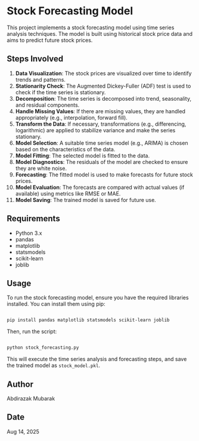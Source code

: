 # Stock Forecasting Model

This project implements a stock forecasting model using time series analysis techniques. The model is built using historical stock price data and aims to predict future stock prices.

## Steps Involved

1. **Data Visualization**: The stock prices are visualized over time to identify trends and patterns.
2. **Stationarity Check**: The Augmented Dickey-Fuller (ADF) test is used to check if the time series is stationary.
3. **Decomposition**: The time series is decomposed into trend, seasonality, and residual components.
4. **Handle Missing Values**: If there are missing values, they are handled appropriately (e.g., interpolation, forward fill).
5. **Transform the Data**: If necessary, transformations (e.g., differencing, logarithmic) are applied to stabilize variance and make the series stationary.
6. **Model Selection**: A suitable time series model (e.g., ARIMA) is chosen based on the characteristics of the data.
7. **Model Fitting**: The selected model is fitted to the data.
8. **Model Diagnostics**: The residuals of the model are checked to ensure they are white noise.
9. **Forecasting**: The fitted model is used to make forecasts for future stock prices.
10. **Model Evaluation**: The forecasts are compared with actual values (if available) using metrics like RMSE or MAE.
11. **Model Saving**: The trained model is saved for future use.

## Requirements

- Python 3.x
- pandas
- matplotlib
- statsmodels
- scikit-learn
- joblib

## Usage

To run the stock forecasting model, ensure you have the required libraries installed. You can install them using pip:

```bash

pip install pandas matplotlib statsmodels scikit-learn joblib
```

Then, run the script:

```bash

python stock_forecasting.py
```

This will execute the time series analysis and forecasting steps, and save the trained model as `stock_model.pkl`.

## Author

Abdirazak Mubarak

## Date

Aug 14, 2025
